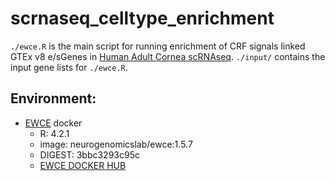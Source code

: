 # scrnaseq_celltype_enrichment

`./ewce.R` is the main script for running enrichment of CRF signals linked GTEx v8 e/sGenes in [Human Adult Cornea scRNAseq](https://doi.org/10.1016/J.JTOS.2021.03.010). `./input/` contains the input gene lists for `./ewce.R`.

## Environment: 
- [EWCE](https://nathanskene.github.io/EWCE/articles/EWCE.html) docker
    - R: 4.2.1
    - image: neurogenomicslab/ewce:1.5.7
    - DIGEST: 3bbc3293c95c
    - [EWCE DOCKER HUB](https://hub.docker.com/r/neurogenomicslab/ewce)